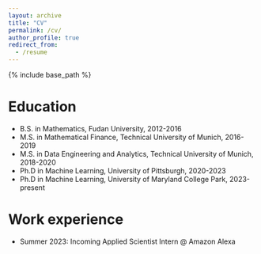 ```yaml
---
layout: archive
title: "CV"
permalink: /cv/
author_profile: true
redirect_from:
  - /resume
---
```


{% include base_path %}

Education
======
* B.S. in Mathematics, Fudan University, 2012-2016
* M.S. in Mathematical Finance, Technical University of Munich, 2016-2019
* M.S. in Data Engineering and Analytics, Technical University of Munich, 2018-2020
* Ph.D in Machine Learning, University of Pittsburgh, 2020-2023
* Ph.D in Machine Learning, University of Maryland College Park, 2023-present

Work experience
======
* Summer 2023: Incoming Applied Scientist Intern @ Amazon Alexa
